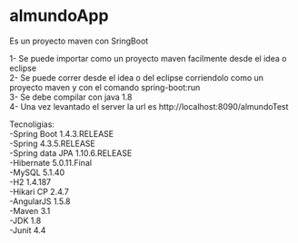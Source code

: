 # almundoApp

Es un proyecto maven con SringBoot

1- Se puede importar como un proyecto maven facilmente desde el idea o eclipse <br />
2- Se puede correr desde el idea o del eclipse corriendolo como un proyecto maven 
   y con el comando spring-boot:run <br />
3- Se debe compilar con java 1.8 <br />
4- Una vez levantado el server la url es http://localhost:8090/almundoTest <br />



Tecnoligias:<br />
-Spring Boot 1.4.3.RELEASE<br />
-Spring 4.3.5.RELEASE <br />
-Spring data JPA 1.10.6.RELEASE <br />
-Hibernate 5.0.11.Final <br />
-MySQL 5.1.40<br />
-H2 1.4.187<br />
-Hikari CP 2.4.7 <br />
-AngularJS 1.5.8<br />
-Maven 3.1<br />
-JDK 1.8<br />
-Junit 4.4<br />
